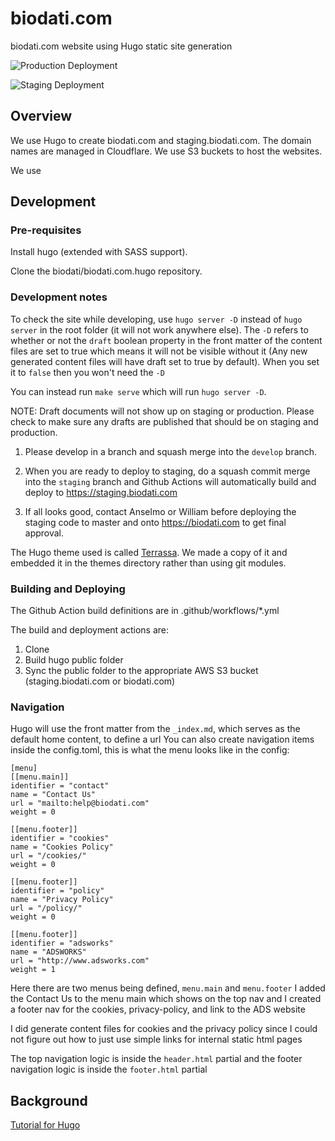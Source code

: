 # biodati.com

biodati.com website using Hugo static site generation

![Production Deployment](https://github.com/biodati/biodati.com.hugo/workflows/Production/badge.svg)

![Staging Deployment](https://github.com/biodati/biodati.com.hugo/workflows/Staging/badge.svg)

## Overview

We use Hugo to create biodati.com and staging.biodati.com. The domain names are managed in Cloudflare. We
use S3 buckets to host the websites.

We use

## Development

### Pre-requisites

Install hugo (extended with SASS support).

Clone the biodati/biodati.com.hugo repository.

### Development notes

To check the site while developing, use `hugo server -D` instead of `hugo server` in the root folder (it will not work anywhere else). The `-D` refers to whether or not the `draft` boolean property in the front matter of the content files are set to true which means it will not be visible without it (Any new generated content files will have draft set to true by default). When you set it to `false` then you won't need the `-D`

You can instead run `make serve` which will run `hugo server -D`.

NOTE: Draft documents will not show up on staging or production. Please check to make sure any drafts are published that should be on staging and production.

1. Please develop in a branch and squash merge into the `develop` branch.

2. When you are ready to deploy to staging, do a squash commit merge into the `staging` branch and Github Actions will automatically build and deploy to https://staging.biodati.com

3. If all looks good, contact Anselmo or William before deploying the staging code to master and onto https://biodati.com to get final approval.

The Hugo theme used is called [Terrassa](https://themes.gohugo.io/hugo-terrassa-theme/). We made a copy of it and embedded it in the themes directory rather than using git modules.

### Building and Deploying

The Github Action build definitions are in .github/workflows/\*.yml

The build and deployment actions are:

1. Clone
2. Build hugo public folder
3. Sync the public folder to the appropriate AWS S3 bucket (staging.biodati.com or biodati.com)

### Navigation

Hugo will use the front matter from the `_index.md`, which serves as the default home content, to define a url
You can also create navigation items inside the config.toml, this is what the menu looks like in the config:

`[menu]`\
 `[[menu.main]]`\
 `identifier = "contact"`\
 `name = "Contact Us"`\
 `url = "mailto:help@biodati.com"`\
 `weight = 0`

`[[menu.footer]]`\
 `identifier = "cookies"`\
 `name = "Cookies Policy"`\
 `url = "/cookies/"`\
 `weight = 0`

`[[menu.footer]]`\
 `identifier = "policy"`\
 `name = "Privacy Policy"`\
 `url = "/policy/"`\
 `weight = 0`

`[[menu.footer]]`\
 `identifier = "adsworks"`\
 `name = "ADSWORKS"`\
 `url = "http://www.adsworks.com"`\
 `weight = 1`

Here there are two menus being defined, `menu.main` and `menu.footer` I added the Contact Us to the menu main which shows on the top nav and I created a footer nav for the cookies, privacy-policy, and link to the ADS website

I did generate content files for cookies and the privacy policy since I could not figure out how to just use simple links for internal static html pages

The top navigation logic is inside the `header.html` partial and the footer navigation logic is inside the `footer.html` partial

## Background

[Tutorial for Hugo](https://www.youtube.com/watch?v=qtIqKaDlqXo&list=PLLAZ4kZ9dFpOnyRlyS-liKL5ReHDcj4G3&index=1)
